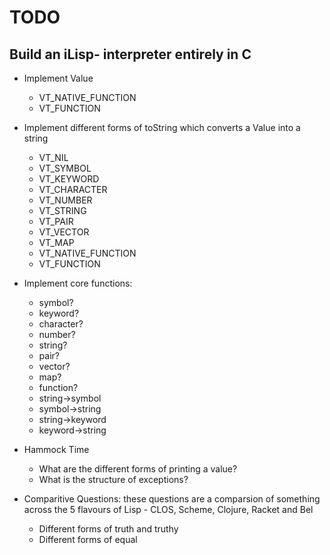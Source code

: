 # TODO

## Build an iLisp- interpreter entirely in C

- Implement Value
   - VT_NATIVE_FUNCTION
   - VT_FUNCTION

- Implement different forms of toString which converts a Value into a string
   - VT_NIL
   - VT_SYMBOL   
   - VT_KEYWORD
   - VT_CHARACTER
   - VT_NUMBER
   - VT_STRING
   - VT_PAIR
   - VT_VECTOR
   - VT_MAP
   - VT_NATIVE_FUNCTION
   - VT_FUNCTION

- Implement core functions:
   - symbol?
   - keyword?
   - character?
   - number?
   - string?
   - pair?
   - vector?
   - map?
   - function?
   - string->symbol
   - symbol->string
   - string->keyword
   - keyword->string

- Hammock Time
   - What are the different forms of printing a value?
   - What is the structure of exceptions?

- Comparitive Questions: these questions are a comparsion of something across the 5 flavours of Lisp - CLOS, Scheme, Clojure, Racket and Bel
   - Different forms of truth and truthy
   - Different forms of equal